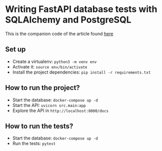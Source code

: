 # Writing FastAPI database tests with SQLAlchemy and PostgreSQL

This is the companion code of the article found [here](https://facundojmaero.github.io/blog/2021/08/fastapi-db-tests/)

## Set up

* Create a virtualenv: `python3 -m venv env`
* Activate it: `source env/bin/activate`
* Install the project dependencies: `pip install -r requirements.txt`

## How to run the project?

* Start the database: `docker-compose up -d`
* Start the API: `uvicorn src.main:app`
* Explore the API in `http://localhost:8000/docs`

## How to run the tests?

* Start the database: `docker-compose up -d`
* Run the tests: `pytest`
